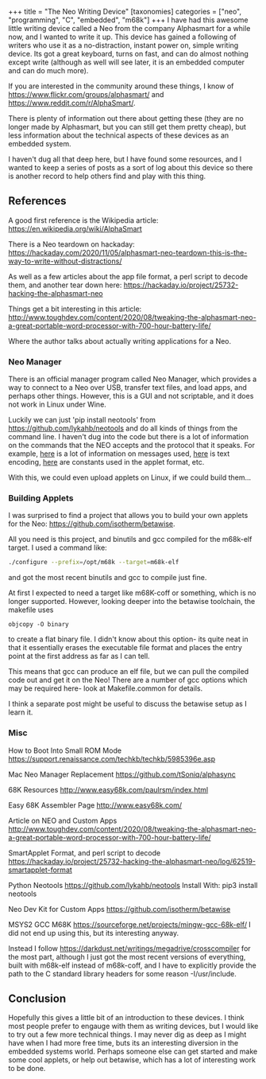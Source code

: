 +++
title = "The Neo Writing Device"
[taxonomies]
categories = ["neo", "programming", "C", "embedded", "m68k"]
+++
I have had this awesome little writing device called a Neo from the company
Alphasmart for a while now, and I wanted to write it up. This device has
gained a following of writers who use it as a no-distraction, instant 
power on, simple writing device. Its got a great keyboard, turns on fast,
and can do almost nothing except write (although as well will see later,
it is an embedded computer and can do much more).

If you are interested in the community around these things, I know of
https://www.flickr.com/groups/alphasmart/ and https://www.reddit.com/r/AlphaSmart/.


There is plenty of information out there about getting these (they are no
longer made by Alphasmart, but you can still get them pretty cheap), but less
information about the technical aspects of these devices as an embedded system.

I haven't dug all that deep here, but I have found some resources, and I wanted
to keep a series of posts as a sort of log about this device so there is
another record to help others find and play with this thing.


## References

A good first reference is the Wikipedia article:
https://en.wikipedia.org/wiki/AlphaSmart

There is a Neo teardown on hackaday:
https://hackaday.com/2020/11/05/alphasmart-neo-teardown-this-is-the-way-to-write-without-distractions/

As well as a few articles about the app file format, a perl script to decode
them, and another tear down here:
https://hackaday.io/project/25732-hacking-the-alphasmart-neo

Things get a bit interesting in this article:
http://www.toughdev.com/content/2020/08/tweaking-the-alphasmart-neo-a-great-portable-word-processor-with-700-hour-battery-life/

Where the author talks about actually writing applications for a Neo.

### Neo Manager

There is an official manager program called Neo Manager, which provides
a way to connect to a Neo over USB, transfer text files, and load apps, 
and perhaps other things. However, this is a GUI and not scriptable,
and it does not work in Linux under Wine.


Luckily we can just 'pip install neotools' from https://github.com/lykahb/neotools
and do all kinds of things from the command line. I haven't dug into the code
but there is a lot of information on the commands that the NEO accepts and the
protocol that it speaks. For example, [here](https://github.com/lykahb/neotools/blob/master/neotools/message.py)
is a lot of information on messages used, [here](https://github.com/lykahb/neotools/blob/master/neotools/text_file.py)
is text encoding, [here](https://github.com/lykahb/neotools/blob/master/neotools/applet/constants.py)
are constants used in the applet format, etc.


With this, we could even upload applets on Linux, if we could build them...


### Building Applets

I was surprised to find a project that allows you to build your own applets
for the Neo: https://github.com/isotherm/betawise.

All you need is this project, and binutils and gcc compiled for the m68k-elf target.
I used a command like:
```bash
./configure --prefix=/opt/m68k --target=m68k-elf
```
and got the most recent binutils and gcc to compile just fine.

At first I expected to need a target like m68K-coff or something, which is no longer supported.
However, looking deeper into the betawise toolchain, the makefile uses
```
objcopy -O binary
```
to create a flat binary file. I didn't know about this option- its quite neat in that it
essentially erases the executable file format and places the entry point at the first address
as far as I can tell.

This means that gcc can produce an elf file, but we can pull the compiled code out and get
it on the Neo! There are a number of gcc options which may be required here- look at
Makefile.common for details.


I think a separate post might be useful to discuss the betawise setup as I learn it.

### Misc

How to Boot Into Small ROM Mode
https://support.renaissance.com/techkb/techkb/5985396e.asp

Mac Neo Manager Replacement
https://github.com/tSoniq/alphasync

68K Resources
http://www.easy68k.com/paulrsm/index.html

Easy 68K Assembler Page
http://www.easy68k.com/

Article on NEO and Custom Apps
http://www.toughdev.com/content/2020/08/tweaking-the-alphasmart-neo-a-great-portable-word-processor-with-700-hour-battery-life/

SmartApplet Format, and perl script to decode
https://hackaday.io/project/25732-hacking-the-alphasmart-neo/log/62519-smartapplet-format

Python Neotools
https://github.com/lykahb/neotools
Install With:
pip3 install neotools

Neo Dev Kit for Custom Apps
https://github.com/isotherm/betawise

MSYS2 GCC M68K
https://sourceforge.net/projects/mingw-gcc-68k-elf/
I did not end up using this, but its interesting anyway.

Instead I follow https://darkdust.net/writings/megadrive/crosscompiler
for the most part, although I just got the most recent
versions of everything, built with m68k-elf instead of m68k-coff,
and I have to explicitly provide the path to the C standard library
headers for some reason -I/usr/include.

## Conclusion

Hopefully this gives a little bit of an introduction to these devices.
I think most people prefer to engauge with them as writing devices,
but I would like to try out a few more technical things. I may
never dig as deep as I might have when I had more free time, buts its
an interesting diversion in the embedded systems world. Perhaps
someone else can get started and make some cool applets, or help
out betawise, which has a lot of interesting work to be done.

